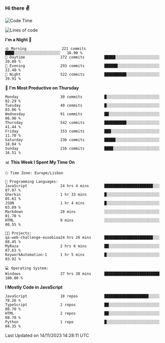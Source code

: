 ### Hi there :v:

<!--
**eusebioaddsilva/eusebioaddsilva** is a ✨ _special_ ✨ repository because its `README.md` (this file) appears on your GitHub profile.

<!--START_SECTION:waka-->
![Code Time](http://img.shields.io/badge/Code%20Time-91%20hrs%2031%20mins-blue)

![Lines of code](https://img.shields.io/badge/From%20Hello%20World%20I%27ve%20Written-3.5%20million%20lines%20of%20code-blue)

**I'm a Night 🦉** 

```text
🌞 Morning                221 commits         ████░░░░░░░░░░░░░░░░░░░░░   16.90 % 
🌆 Daytime                272 commits         █████░░░░░░░░░░░░░░░░░░░░   20.80 % 
🌃 Evening                293 commits         ██████░░░░░░░░░░░░░░░░░░░   22.40 % 
🌙 Night                  522 commits         ██████████░░░░░░░░░░░░░░░   39.91 % 
```
📅 **I'm Most Productive on Thursday** 

```text
Monday                   30 commits          █░░░░░░░░░░░░░░░░░░░░░░░░   02.29 % 
Tuesday                  40 commits          █░░░░░░░░░░░░░░░░░░░░░░░░   03.06 % 
Wednesday                91 commits          ██░░░░░░░░░░░░░░░░░░░░░░░   06.96 % 
Thursday                 542 commits         ██████████░░░░░░░░░░░░░░░   41.44 % 
Friday                   153 commits         ███░░░░░░░░░░░░░░░░░░░░░░   11.70 % 
Saturday                 236 commits         █████░░░░░░░░░░░░░░░░░░░░   18.04 % 
Sunday                   216 commits         ████░░░░░░░░░░░░░░░░░░░░░   16.51 % 
```


📊 **This Week I Spent My Time On** 

```text
🕑︎ Time Zone: Europe/Lisbon

💬 Programming Languages: 
JavaScript               24 hrs 4 mins       ██████████████████████░░░   87.07 % 
Gherkin                  1 hr 33 mins        █░░░░░░░░░░░░░░░░░░░░░░░░   05.61 % 
JSON                     1 hr 4 mins         █░░░░░░░░░░░░░░░░░░░░░░░░   03.89 % 
Markdown                 28 mins             ░░░░░░░░░░░░░░░░░░░░░░░░░   01.70 % 
HTML                     9 mins              ░░░░░░░░░░░░░░░░░░░░░░░░░   00.55 % 

🐱‍💻 Projects: 
qa-web-challenge-eusebioa24 hrs 26 mins      ██████████████████████░░░   88.45 % 
MyRaza                   2 hrs 6 mins        ██░░░░░░░░░░░░░░░░░░░░░░░   07.63 % 
KeyworkAutomation-1      1 hr 5 mins         █░░░░░░░░░░░░░░░░░░░░░░░░   03.92 % 

💻 Operating System: 
Windows                  27 hrs 38 mins      █████████████████████████   100.00 % 
```

**I Mostly Code in JavaScript** 

```text
JavaScript               18 repos            ████████████████████░░░░░   78.26 % 
TypeScript               2 repos             ██░░░░░░░░░░░░░░░░░░░░░░░   08.70 % 
HTML                     2 repos             ██░░░░░░░░░░░░░░░░░░░░░░░   08.70 % 
Python                   1 repo              █░░░░░░░░░░░░░░░░░░░░░░░░   04.35 % 
```




 Last Updated on 14/11/2023 14:28:11 UTC
<!--END_SECTION:waka-->
